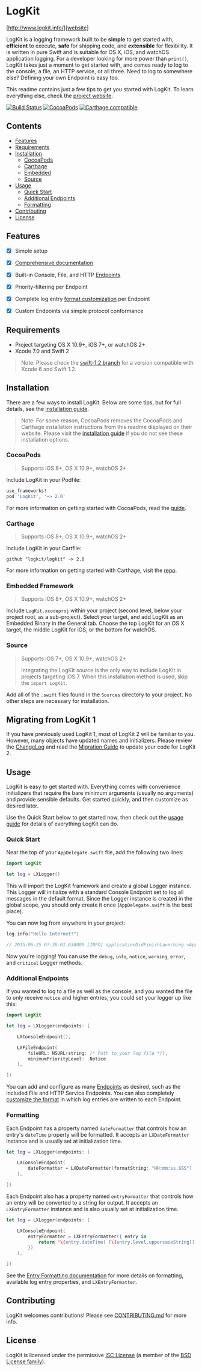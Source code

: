 # LogKit

[http://www.logkit.info/][website]

LogKit is a logging framework built to be **simple** to get started with, **efficient** to execute, **safe** for shipping code, and **extensible** for flexibility. It is written in pure Swift and is suitable for OS X, iOS, and watchOS application logging. For a developer looking for more power than `print()`, LogKit takes just a moment to get started with, and comes ready to log to the console, a file, an HTTP service, or all three. Need to log to somewhere else? Defining your own Endpoint is easy too.

This readme contains just a few tips to get you started with LogKit. To learn everything else, check the [project website][website].

[![Build Status](https://travis-ci.org/logkit/logkit.svg?branch=master)](https://travis-ci.org/logkit/logkit)
[![CocoaPods](https://img.shields.io/badge/pod-2.0.0-blue.svg)](https://cocoapods.org/pods/LogKit)
[![Carthage compatible](https://img.shields.io/badge/Carthage-compatible-4BC51D.svg?style=flat)](https://github.com/Carthage/Carthage)


## Contents

* [Features](#features)
* [Requirements](#requirements)
* [Installation](#installation)
  * [CocoaPods](#cocoapods)
  * [Carthage](#carthage)
  * [Embedded](#embedded-framework)
  * [Source](#source)
* [Usage](#usage)
  * [Quick Start](#quick-start)
  * [Additional Endpoints](#additional-endpoints)
  * [Formatting](#formatting)
* [Contributing](#contributing)
* [License](#license)


## Features

* [x] Simple setup
* [x] [Comprehensive documentation][docs]
* [x] Built-in Console, File, and HTTP [Endpoints][endpoints]
* [x] Priority-filtering per Endpoint
* [x] Complete log entry [format customization][formatting] per Endpoint
* [x] Custom Endpoints via simple protocol conformance


## Requirements

* Project targeting OS X 10.9+, iOS 7+, or watchOS 2+
* Xcode 7.0 and Swift 2

> Note: Please check the [swift-1.2 branch](https://github.com/logkit/logkit/tree/swift-1.2) for a version compatible with Xcode 6 and Swift 1.2.

## Installation

There are a few ways to install LogKit. Below are some tips, but for full details, see the [installation guide][install].

> Note: For some reason, CocoaPods removes the CocoaPods and Carthage installation instructions from this readme displayed on their website. Please visit the [installation guide][install] if you do not see these installation options.

### CocoaPods

> Supports iOS 8+, OS X 10.9+, watchOS 2+

Include LogKit in your Podfile:

```ruby
use_frameworks!
pod 'LogKit', '~> 2.0'
```

For more information on getting started with CocoaPods, read the [guide][cocoapods].

### Carthage

> Supports iOS 8+, OS X 10.9+, watchOS 2+

Include LogKit in your Cartfile:

```
github "logkit/logkit" ~> 2.0
```

For more information on getting started with Carthage, visit the [repo][carthage].

### Embedded Framework

> Supports iOS 8+, OS X 10.9+, watchOS 2+

Include `LogKit.xcodeproj` within your project (second level, below your project root, as a sub-project). Select your target, and add LogKit as an Embedded Binary in the General tab. Choose the top LogKit for an OS X target, the middle LogKit for iOS, or the bottom for watchOS.

### Source

> Supports iOS 7+, OS X 10.9+, watchOS 2+
>
> Integrating the LogKit source is the only way to include LogKit in projects targeting iOS 7. When this installation method is used, skip the `import LogKit`.

Add all of the `.swift` files found in the `Sources` directory to your project. No other steps are necessary for installation.


## Migrating from LogKit 1

If you have previously used LogKit 1, most of LogKit 2 will be familiar to you. However, many objects have updated names and initializers. Please review the [ChangeLog][changelog] and read the [Migration Guide][migration] to update your code for LogKit 2.


## Usage

LogKit is easy to get started with. Everything comes with convenience initializers that require the bare minimum arguments (usually no arguments) and provide sensible defaults. Get started quickly, and then customize as desired later.

Use the Quick Start below to get started now, then check out the [usage guide][usage] for details of everything LogKit can do.

### Quick Start

Near the top of your `AppDelegate.swift` file, add the following two lines:

```swift
import LogKit

let log = LXLogger()
```

This will import the LogKit framework and create a global Logger instance. This Logger will initialize with a standard Console Endpoint set to log all messages in the default format. Since the Logger instance is created in the global scope, you should only create it once (`AppDelegate.swift` is the best place).

You can now log from anywhere in your project:

```swift
log.info("Hello Internet!")

// 2015-06-25 07:36:01.638000 [INFO] applicationDidFinishLaunching <AppDelegate.swift:23> Hello Internet!
```

Now you're logging! You can use the `debug`, `info`, `notice`, `warning`, `error`, and `critical` Logger methods.

### Additional Endpoints

If you wanted to log to a file as well as the console, and you wanted the file to only receive `notice` and higher entries, you could set your logger up like this:

```swift
import LogKit

let log = LXLogger(endpoints: [

    LXConsoleEndpoint(),

    LXFileEndpoint(
        fileURL: NSURL(string: /* Path to your log file */),
        minimumPriorityLevel: .Notice
    ),

])
```

You can add and configure as many [Endpoints][endpoints] as desired, such as the included File and HTTP Service Endpoints. You can also completely [customize the format][formatting] in which log entries are written to each Endpoint.

### Formatting

Each Endpoint has a property named `dateFormatter` that controls how an entry's `dateTime` property will be formatted. It accepts an `LXDateFormatter` instance and is usually set at initialization time.

```swift
let log = LXLogger(endpoints: [

    LXConsoleEndpoint(
        dateFormatter = LXDateFormatter(formatString: "HH:mm:ss.SSS")
    ),

])
```

Each Endpoint also has a property named `entryFormatter` that controls how an entry will be converted to a string for output. It accepts an `LXEntryFormatter` instance and is also usually set at initialization time.

```swift
let log = LXLogger(endpoints: [

    LXConsoleEndpoint(
        entryFormatter = LXEntryFormatter({ entry in
            return "\(entry.dateTime) [\(entry.level.uppercaseString)] \(entry.message)"
        })
    ),

])
```

See the [Entry Formatting documentation][formatting] for more details on formatting, available log entry properties, and `LXEntryFormatter`.


## Contributing

LogKit welcomes contributions! Please see [CONTRIBUTING.md][contrib] for more info.


## License

LogKit is licensed under the permissive [ISC License][license] (a member of the [BSD License family][bsd]).


[website]: http://www.logkit.info/
[docs]: http://www.logkit.info/docs/2.0/
[install]: http://www.logkit.info/docs/2.0/installation/
[usage]: http://www.logkit.info/docs/2.0/usage/
[endpoints]: http://www.logkit.info/docs/2.0/endpoints/
[formatting]: http://www.logkit.info/docs/2.0/formatting/
[migration]: http://www.logkit.info/docs/2.0/migration/

[changelog]: https://github.com/logkit/logkit/blob/master/CHANGELOG.md
[contrib]: https://github.com/logkit/logkit/blob/master/CONTRIBUTING.md
[license]: https://github.com/logkit/logkit/blob/master/LICENSE.txt

[cocoapods]: https://guides.cocoapods.org/using/using-cocoapods.html
[carthage]: https://github.com/Carthage/Carthage
[bsd]: http://choosealicense.com/licenses/#isc
